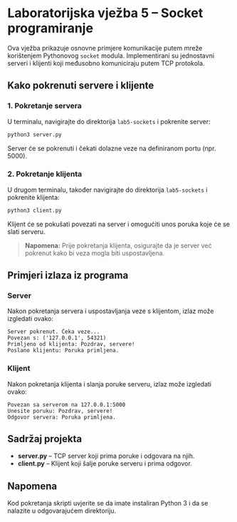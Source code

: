 # Laboratorijska vježba 5 – Socket programiranje

Ova vježba prikazuje osnovne primjere komunikacije putem mreže korištenjem Pythonovog `socket` modula. Implementirani su jednostavni serveri i klijenti koji međusobno komuniciraju putem TCP protokola.

## Kako pokrenuti servere i klijente

### 1. Pokretanje servera

U terminalu, navigirajte do direktorija `lab5-sockets` i pokrenite server:

```bash
python3 server.py
```

Server će se pokrenuti i čekati dolazne veze na definiranom portu (npr. 5000).

### 2. Pokretanje klijenta

U drugom terminalu, također navigirajte do direktorija `lab5-sockets` i pokrenite klijenta:

```bash
python3 client.py
```

Klijent će se pokušati povezati na server i omogućiti unos poruka koje će se slati serveru.

> **Napomena:** Prije pokretanja klijenta, osigurajte da je server već pokrenut kako bi veza mogla biti uspostavljena.

## Primjeri izlaza iz programa

### Server

Nakon pokretanja servera i uspostavljanja veze s klijentom, izlaz može izgledati ovako:

```
Server pokrenut. Čeka veze...
Povezan s: ('127.0.0.1', 54321)
Primljeno od klijenta: Pozdrav, servere!
Poslano klijentu: Poruka primljena.
```

### Klijent

Nakon pokretanja klijenta i slanja poruke serveru, izlaz može izgledati ovako:

```
Povezan sa serverom na 127.0.0.1:5000
Unesite poruku: Pozdrav, servere!
Odgovor servera: Poruka primljena.
```

## Sadržaj projekta

- **server.py** – TCP server koji prima poruke i odgovara na njih.
- **client.py** – Klijent koji šalje poruke serveru i prima odgovor.

## Napomena

Kod pokretanja skripti uvjerite se da imate instaliran Python 3 i da se nalazite u odgovarajućem direktoriju.

